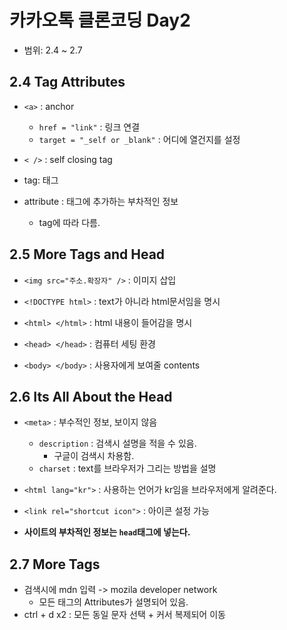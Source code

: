 # 카카오톡 클론코딩 Day2
+ 범위: 2.4 ~ 2.7

## 2.4 Tag Attributes
+ `<a>` : anchor
  + `href = "link"` : 링크 연결
  + `target = "_self or _blank"` : 어디에 열건지를 설정


+ `< />` : self closing tag

+ tag: 태그
+ attribute : 태그에 추가하는 부차적인 정보
  + tag에 따라 다름.


## 2.5 More Tags and Head
+ `<img src="주소.확장자" />` : 이미지 삽입

+ `<!DOCTYPE html>` : text가 아니라 html문서임을 명시
+ `<html> </html>` : html 내용이 들어감을 명시
+ `<head> </head>` : 컴퓨터 세팅 환경
+ `<body> </body>` : 사용자에게 보여줄 contents

## 2.6 Its All About the Head
+ `<meta>` : 부수적인 정보, 보이지 않음
  + `description` : 검색시 설명을 적을 수 있음.
    + 구글이 검색시 차용함.
  + `charset` : text를 브라우저가 그리는 방법을 설명



+ `<html lang="kr">` : 사용하는 언어가 kr임을 브라우저에게 알려준다.
+ `<link rel="shortcut icon">` : 아이콘 설정 가능

+ **사이트의 부차적인 정보는 `head`태그에 넣는다.**

## 2.7 More Tags
+ 검색시에 mdn 입력 -> mozila developer network
  + 모든 태그의 Attributes가 설명되어 있음.
+ ctrl + d  x2 : 모든 동일 문자 선택 + 커서 복제되어 이동
